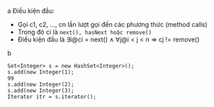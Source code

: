 a Điều kiện đầu:

* Gọi c1, c2, ..., cn lần lượt gọi đến các phương thức (method calls)
* Trong đó ci là ```next(), hasNext hoặc remove()```
* Điều kiện đầu là ∃i@ci = next() ∧ ∀j@i < j < n => cj != remove()

b 
```
Set<Integer> s = new HashSet<Integer>();
s.add(new Integer(1);
99
s.add(new Integer(2);
s.add(new Integer(3);
Iterator itr = s.iterator();
```
